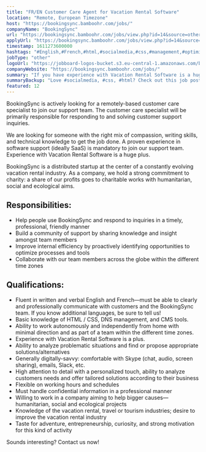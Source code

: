 ```yaml
---
title: "FR/EN Customer Care Agent for Vacation Rental Software"
location: "Remote, European Timezone"
host: "https://bookingsync.bamboohr.com/jobs/"
companyName: "BookingSync"
url: "https://bookingsync.bamboohr.com/jobs/view.php?id=14&source=other"
applyUrl: "https://bookingsync.bamboohr.com/jobs/view.php?id=14&source=other"
timestamp: 1611273600000
hashtags: "#English,#French,#html,#socialmedia,#css,#management,#optimization"
jobType: "other"
logoUrl: "https://jobboard-logos-bucket.s3.eu-central-1.amazonaws.com/bookingsync"
companyWebsite: "https://bookingsync.bamboohr.com/jobs/"
summary: "If you have experience with Vacation Rental Software is a huge plus, consider applying to BookingSync's job post for a new fr."
summaryBackup: "Love #socialmedia, #css, #html? Check out this job post!"
featured: 12
---
```


BookingSync is actively looking for a remotely-based customer care specialist to join our support team. The customer care specialist will be primarily responsible for responding to and solving customer support inquiries.

We are looking for someone with the right mix of compassion, writing skills, and technical knowledge to get the job done. A proven experience in software support (ideally SaaS) is mandatory to join our support team. Experience with Vacation Rental Software is a huge plus.

BookingSync is a distributed startup at the center of a constantly evolving vacation rental industry. As a company, we hold a strong commitment to charity: a share of our profits goes to charitable works with humanitarian, social and ecological aims.

## Responsibilities: 

*   Help people use BookingSync and respond to inquiries in a timely, professional, friendly manner 
*   Build a community of support by sharing knowledge and insight amongst team members
*   Improve internal efficiency by proactively identifying opportunities to optimize processes and tools
*   Collaborate with our team members across the globe within the different time zones

## Qualifications:  

*   Fluent in written and verbal English and French—must be able to clearly and professionally communicate with customers and the BookingSync team. If you know additional languages, be sure to tell us!
*   Basic knowledge of HTML / CSS, DNS management, and CMS tools.
*   Ability to work autonomously and independently from home with minimal direction and as part of a team within the different time zones.
*   Experience with Vacation Rental Software is a plus.
*   Ability to analyze problematic situations and find or propose appropriate solutions/alternatives
*   Generally digitally-savvy: comfortable with Skype (chat, audio, screen sharing), emails, Slack, etc.
*   High attention to detail with a personalized touch, ability to analyze customers needs and offer tailored solutions according to their business
*   Flexible on working hours and schedules
*   Must handle confidential information in a professional manner
*   Willing to work in a company aiming to help bigger causes—humanitarian, social and ecological projects 
*   Knowledge of the vacation rental, travel or tourism industries; desire to improve the vacation rental industry
*   Taste for adventure, entrepreneurship, curiosity, and strong motivation for this kind of activity  
    

Sounds interesting? Contact us now!
